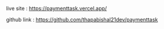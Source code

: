live site : https://paymenttask.vercel.app/

github link : https://github.com/thapabishal21dev/paymenttask
